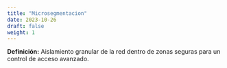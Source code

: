 ```yaml
---
title: "Microsegmentacion"
date: 2023-10-26
draft: false
weight: 1
---
```


**Definición:** Aislamiento granular de la red dentro de zonas seguras para un control de acceso avanzado.
